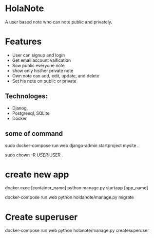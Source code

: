 # HolaNote
A user based note who can note public and privately.

# Features
- User can signup and login
- Get email account vaification
- Sow public everyone note
- show only his/her private note
- Own note can add, edit, update, and delete
- Set his note on public or private



## Technologes: 
- Djanog, 
- Postgresql, SQLite 
- Docker

## some of command
sudo docker-compose run web django-admin startproject mysite .

sudo chown -R $USER:$USER .

# create new app
docker exec [container_name] python manage.py startapp [app_name]

docker-compose run web python holdanote/manage.py migrate

# Create superuser
docker-compose run web python holanote/manage.py createsuperuser
